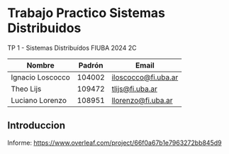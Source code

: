 # Trabajo Practico Sistemas Distribuidos
TP 1 - Sistemas Distribuídos FIUBA 2024 2C

| Nombre           | Padrón | Email                |
| ---------------- | ------ | -------------------- |
| Ignacio Loscocco | 104002 | iloscocco@fi.uba.ar |
| Theo Lijs        | 109472 | tlijs@fi.uba.ar     |
| Luciano Lorenzo  | 108951 | llorenzo@fi.uba.ar  |

## Introduccion

Informe: https://www.overleaf.com/project/66f0a67b1e7963272bb845d9
